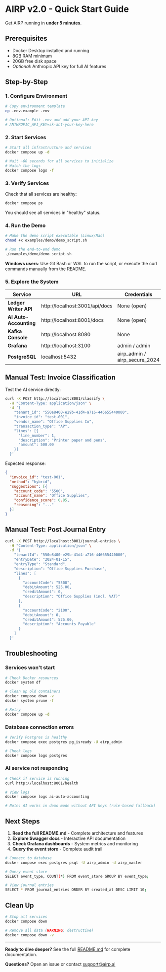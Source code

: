 # AIRP v2.0 - Quick Start Guide

Get AIRP running in **under 5 minutes**.

## Prerequisites

- Docker Desktop installed and running
- 8GB RAM minimum
- 20GB free disk space
- *Optional*: Anthropic API key for full AI features

## Step-by-Step

### 1. Configure Environment

```bash
# Copy environment template
cp .env.example .env

# Optional: Edit .env and add your API key
# ANTHROPIC_API_KEY=sk-ant-your-key-here
```

### 2. Start Services

```bash
# Start all infrastructure and services
docker compose up -d

# Wait ~60 seconds for all services to initialize
# Watch the logs
docker compose logs -f
```

### 3. Verify Services

Check that all services are healthy:

```bash
docker compose ps
```

You should see all services in "healthy" status.

### 4. Run the Demo

```bash
# Make the demo script executable (Linux/Mac)
chmod +x examples/demo/demo_script.sh

# Run the end-to-end demo
./examples/demo/demo_script.sh
```

**Windows users**: Use Git Bash or WSL to run the script, or execute the curl commands manually from the README.

### 5. Explore the System

| Service | URL | Credentials |
|---------|-----|-------------|
| **Ledger Writer API** | http://localhost:3001/api/docs | None (open) |
| **AI Auto-Accounting** | http://localhost:8001/docs | None (open) |
| **Kafka Console** | http://localhost:8080 | None |
| **Grafana** | http://localhost:3100 | admin / admin |
| **PostgreSQL** | localhost:5432 | airp_admin / airp_secure_2024 |

## Manual Test: Invoice Classification

Test the AI service directly:

```bash
curl -X POST http://localhost:8001/classify \
  -H "Content-Type: application/json" \
  -d '{
    "tenant_id": "550e8400-e29b-41d4-a716-446655440000",
    "invoice_id": "test-001",
    "vendor_name": "Office Supplies Co",
    "transaction_type": "AP",
    "lines": [{
      "line_number": 1,
      "description": "Printer paper and pens",
      "amount": 500.00
    }]
  }'
```

Expected response:
```json
{
  "invoice_id": "test-001",
  "method": "hybrid",
  "suggestions": [{
    "account_code": "5500",
    "account_name": "Office Supplies",
    "confidence_score": 0.85,
    "reasoning": "..."
  }]
}
```

## Manual Test: Post Journal Entry

```bash
curl -X POST http://localhost:3001/journal-entries \
  -H "Content-Type: application/json" \
  -d '{
    "tenantId": "550e8400-e29b-41d4-a716-446655440000",
    "entryDate": "2024-01-15",
    "entryType": "Standard",
    "description": "Office Supplies Purchase",
    "lines": [
      {
        "accountCode": "5500",
        "debitAmount": 525.00,
        "creditAmount": 0,
        "description": "Office Supplies (incl. VAT)"
      },
      {
        "accountCode": "2100",
        "debitAmount": 0,
        "creditAmount": 525.00,
        "description": "Accounts Payable"
      }
    ]
  }'
```

## Troubleshooting

### Services won't start
```bash
# Check Docker resources
docker system df

# Clean up old containers
docker compose down -v
docker system prune -f

# Retry
docker compose up -d
```

### Database connection errors
```bash
# Verify Postgres is healthy
docker compose exec postgres pg_isready -U airp_admin

# Check logs
docker compose logs postgres
```

### AI service not responding
```bash
# Check if service is running
curl http://localhost:8001/health

# View logs
docker compose logs ai-auto-accounting

# Note: AI works in demo mode without API keys (rule-based fallback)
```

## Next Steps

1. **Read the full README.md** - Complete architecture and features
2. **Explore Swagger docs** - Interactive API documentation
3. **Check Grafana dashboards** - System metrics and monitoring
4. **Query the event store** - Complete audit trail

```bash
# Connect to database
docker compose exec postgres psql -U airp_admin -d airp_master

# Query event store
SELECT event_type, COUNT(*) FROM event_store GROUP BY event_type;

# View journal entries
SELECT * FROM journal_entries ORDER BY created_at DESC LIMIT 10;
```

## Clean Up

```bash
# Stop all services
docker compose down

# Remove all data (WARNING: destructive)
docker compose down -v
```

---

**Ready to dive deeper?** See the full [README.md](README.md) for complete documentation.

**Questions?** Open an issue or contact support@airp.ai


